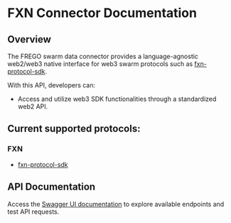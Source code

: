 # FXN Connector Documentation

## Overview

The FREGO swarm data connector provides a language-agnostic web2/web3 native interface for web3 swarm protocols such as [fxn-protocol-sdk](https://github.com/Oz-Networks/fxn-protocol-sdk).

With this API, developers can:

- Access and utilize web3 SDK functionalities through a standardized web2 API.


## Current supported protocols:
### FXN
- [fxn-protocol-sdk](https://github.com/Oz-Networks/fxn-protocol-sdk)

## API Documentation

Access the [Swagger UI documentation](https://fxn-connector-prod-48a023245efe.herokuapp.com/api-docs/) to explore available endpoints and test API requests.
